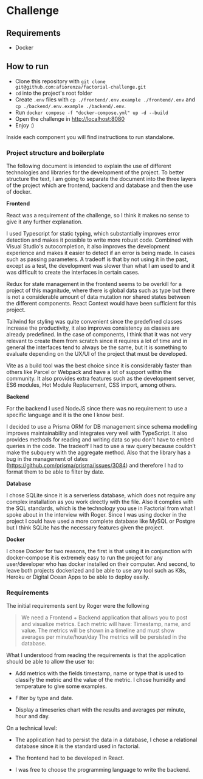 # Challenge

## Requirements

* Docker

## How to run

* Clone this repository with `git clone git@github.com:afiorenza/factorial-challenge.git`
* `cd` into the project's root folder
* Create `.env` files with `cp ./frontend/.env.example ./frontend/.env` and `cp ./backend/.env.example ./backend/.env`.
* Run `docker compose -f "docker-compose.yml" up -d --build`
* Open the challenge in [http://localhost:8080](http://localhost:8080)
* Enjoy :)

Inside each component you will find instructions to run standalone.

### Project structure and boilerplate

The following document is intended to explain the use of different technologies and libraries for the development of the project. To better structure the text, I am going to separate the document into the three layers of the project which are frontend, backend and database and then the use of docker.

**Frontend**

React was a requirement of the challenge, so I think it makes no sense to give it any further explanation.

I used Typescript for static typing, which substantially improves error detection and makes it possible to write more robust code. Combined with Visual Studio's autocompletion, it also improves the development experience and makes it easier to detect if an error is being made. In cases such as passing parameters. A tradeoff is that by not using it in the past, except as a test, the development was slower than what I am used to and it was difficult to create the interfaces in certain cases.

Redux for state management in the frontend seems to be overkill for a project of this magnitude, where there is global data such as type but there is not a considerable amount of data mutation nor shared states between the different components. React Context would have been sufficient for this project.

Tailwind for styling was quite convenient since the predefined classes increase the productivity, it also improves consistency as classes are already predefined. In the case of components, I think that it was not very relevant to create them from scratch since it requires a lot of time and in general the interfaces tend to always be the same, but it is something to evaluate depending on the UX/UI of the project that must be developed.

Vite as a build tool was the best choice since it is considerably faster than others like Parcel or Webpack and have a lot of support within the community. It also provides extra features such as the development server, ES6 modules, Hot Module Replacement, CSS import, among others.

**Backend**

For the backend I used NodeJS since there was no requirement to use a specific language and it is the one I know best.

I decided to use a Prisma ORM for DB management since schema modelling improves maintainability and integrates very well with TypeScript. It also provides methods for reading and writing data so you don't have to embed queries in the code. The tradeoff I had to use a raw query because couldn’t make the subquery with the aggregate method. Also that the library has a bug in the management of dates (https://github.com/prisma/prisma/issues/3084) and therefore I had to format them to be able to filter by date.

**Database**

I chose SQLite since it is a serverless database, which does not require any complex installation as you work directly with the file. Also it complies with the SQL standards, which is the technology you use in Factorial from what I spoke about in the interview with Roger. Since I was using docker in the project I could have used a more complete database like MySQL or Postgre but I think SQLite has the necessary features given the project.

**Docker**

I chose Docker for two reasons, the first is that using it in conjunction with docker-compose it is extremely easy to run the project for any user/developer who has docker installed on their computer. And second, to leave both projects dockerized and be able to use any tool such as K8s, Heroku or Digital Ocean Apps to be able to deploy easily.

### Requirements

The initial requirements sent by Roger were the following 

> We need a Frontend + Backend application that allows you to post and visualize metrics. Each metric will have: Timestamp, name, and value. The metrics will be shown in a timeline and must show averages per minute/hour/day The metrics will be persisted in the database.

What I understood from reading the requirements is that the application should be able to allow the user to:

* Add metrics with the fields timestamp, name or type that is used to classify the metric and the value of the metric. I chose humidity and temperature to give some examples.

* Filter by type and date.

* Display a timeseries chart with the results and averages per minute, hour and day.

On a technical level:

* The application had to persist the data in a database, I chose a relational database since it is the standard used in factorial.

* The frontend had to be developed in React.

* I was free to choose the programming language to write the backend.
